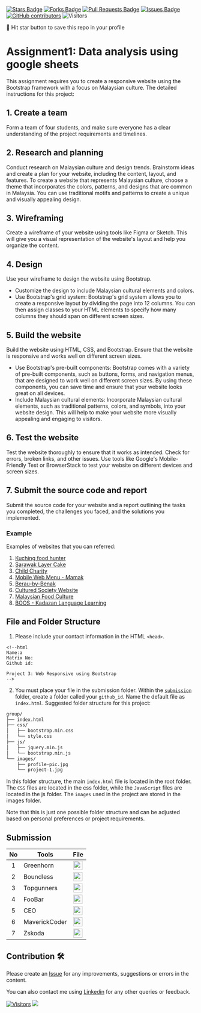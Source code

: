 <a href="https://github.com/drshahizan/BDM/stargazers"><img src="https://img.shields.io/github/stars/drshahizan/BDM" alt="Stars Badge"/></a>
<a href="https://github.com/drshahizan/BDM/network/members"><img src="https://img.shields.io/github/forks/drshahizan/BDM" alt="Forks Badge"/></a>
<a href="https://github.com/drshahizan/BDM/pulls"><img src="https://img.shields.io/github/issues-pr/drshahizan/BDM" alt="Pull Requests Badge"/></a>
<a href="https://github.com/drshahizan/BDM"><img src="https://img.shields.io/github/issues/drshahizan/BDM" alt="Issues Badge"/></a>
<a href="https://github.com/drshahizan/BDM/graphs/contributors"><img alt="GitHub contributors" src="https://img.shields.io/github/contributors/drshahizan/BDM?color=2b9348"></a>
![Visitors](https://api.visitorbadge.io/api/visitors?path=https%3A%2F%2Fgithub.com%2Fdrshahizan%2BDM&labelColor=%23d9e3f0&countColor=%23697689&style=flat)

🌟 Hit star button to save this repo in your profile

# Assignment1: Data analysis using google sheets

This assignment requires you to create a responsive website using the Bootstrap framework with a focus on Malaysian culture. The detailed instructions for this project:

## 1. Create a team
Form a team of four students, and make sure everyone has a clear understanding of the project requirements and timelines.

## 2. Research and planning
Conduct research on Malaysian culture and design trends. Brainstorm ideas and create a plan for your website, including the content, layout, and features. To create a website that represents Malaysian culture, choose a theme that incorporates the colors, patterns, and designs that are common in Malaysia. You can use traditional motifs and patterns to create a unique and visually appealing design.

## 3. Wireframing
Create a wireframe of your website using tools like Figma or Sketch. This will give you a visual representation of the website's layout and help you organize the content.

## 4. Design
Use your wireframe to design the website using Bootstrap. 

- Customize the design to include Malaysian cultural elements and colors.
- Use Bootstrap's grid system: Bootstrap's grid system allows you to create a responsive layout by dividing the page into 12 columns. You can then assign classes to your HTML elements to specify how many columns they should span on different screen sizes.

## 5. Build the website
Build the website using HTML, CSS, and Bootstrap. Ensure that the website is responsive and works well on different screen sizes.
- Use Bootstrap's pre-built components: Bootstrap comes with a variety of pre-built components, such as buttons, forms, and navigation menus, that are designed to work well on different screen sizes. By using these components, you can save time and ensure that your website looks great on all devices.
- Include Malaysian cultural elements: Incorporate Malaysian cultural elements, such as traditional patterns, colors, and symbols, into your website design. This will help to make your website more visually appealing and engaging to visitors.

## 6. Test the website
Test the website thoroughly to ensure that it works as intended. Check for errors, broken links, and other issues. Use tools like Google's Mobile-Friendly Test or BrowserStack to test your website on different devices and screen sizes.

## 7. Submit the source code and report
Submit the source code for your website and a report outlining the tasks you completed, the challenges you faced, and the solutions you implemented.

### Example

Examples of websites that you can referred:
1. [Kuching food hunter](https://www.behance.net/gallery/119237341/App-Design-KUCHING-FOOD-HUNTER)
2. [Sarawak Layer Cake](https://www.behance.net/gallery/155042793/Sarawak-Layer-Cake-Website-Design)
3. [Child Charity](https://www.behance.net/gallery/119371597/Website-Design-CHILD-CHARITY/modules/679559279)
4. [Mobile Web Menu - Mamak](https://www.behance.net/gallery/152300087/Mobile-Web-Menu-Mamak)
5. [Berau-by-Benak](https://www.behance.net/gallery/155239669/Berau-by-Benak-Raya/modules/875922315)
6. [Cultured Society Website](https://www.behance.net/gallery/116697291/Cultured-Society-Website-(Anchor-Link-Project)/modules/665409291)
7. [Malaysian Food Culture](https://www.behance.net/gallery/110721813/Malaysian-Food-Culture-Digital-Editorial)
8. [BOOS - Kadazan Language Learning](https://www.behance.net/gallery/123080573/BOOS-Mobile-App-Design)

## File and Folder Structure 
1. Please include your contact information in the HTML `<head>`.

``` 
<!--html
Name:a
Matrix No:
Github id:

Project 3: Web Responsive using Bootstrap
-->
```
2. You must place your file in the submission folder. Within the [`submission`](./submission) folder, create a folder called your `github_id`. Name the default file as `index.html`. Suggested folder structure for this project:

```html
group/
├── index.html
├── css/
│   ├── bootstrap.min.css
│   └── style.css
├── js/
│   ├── jquery.min.js
│   └── bootstrap.min.js
└── images/
    ├── profile-pic.jpg
    └── project-1.jpg
```

In this folder structure, the main `index.html` file is located in the root folder. The `CSS` files are located in the css folder, while the `JavaScript` files are located in the js folder. The `images` used in the project are stored in the images folder.

Note that this is just one possible folder structure and can be adjusted based on personal preferences or project requirements.

## Submission

| No | Tools |  File |
| :-----: |  ------ | :-----: | 
| 1 | Greenhorn |  <a href="submission/1%20Greenhorn" ><img src="../../images/answer.png" width="24px" height="24px" ></a> | 
| 2 | Boundless |  <a href="submission/2%20Boundless" ><img src="../../images/answer.png" width="24px" height="24px" ></a> | 
| 3 | Topgunners |  <a href="submission/3%20TOPGUNNERS" ><img src="../../images/answer.png" width="24px" height="24px" ></a> | 
| 4 | FooBar |  <a href="submission/4%20FooBar" ><img src="../../images/answer.png" width="24px" height="24px" ></a> | 
| 5 | CEO |  <a href="submission/5%20CEO" ><img src="../../images/answer.png" width="24px" height="24px" ></a> | 
| 6 | MaverickCoder |  <a href="submission/6%20MaverickCoder" ><img src="../../images/answer.png" width="24px" height="24px" ></a> | 
| 7 | Zskoda |  <a href="submission/7%20zskoda" ><img src="../../images/answer.png" width="24px" height="24px" ></a> | 


## Contribution 🛠️
Please create an [Issue](https://github.com/drshahizan/BDM/issues) for any improvements, suggestions or errors in the content.

You can also contact me using [Linkedin](https://www.linkedin.com/in/drshahizan/) for any other queries or feedback.

[![Visitors](https://api.visitorbadge.io/api/visitors?path=https%3A%2F%2Fgithub.com%2Fdrshahizan&labelColor=%23697689&countColor=%23555555&style=plastic)](https://visitorbadge.io/status?path=https%3A%2F%2Fgithub.com%2Fdrshahizan)
![](https://hit.yhype.me/github/profile?user_id=81284918)
